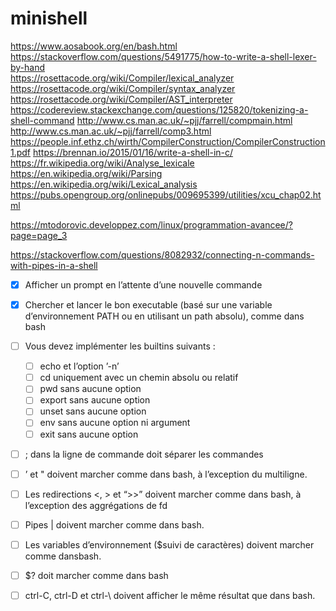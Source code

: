 # minishell

https://www.aosabook.org/en/bash.html  
https://stackoverflow.com/questions/5491775/how-to-write-a-shell-lexer-by-hand  
https://rosettacode.org/wiki/Compiler/lexical_analyzer
https://rosettacode.org/wiki/Compiler/syntax_analyzer
https://rosettacode.org/wiki/Compiler/AST_interpreter
https://codereview.stackexchange.com/questions/125820/tokenizing-a-shell-command
http://www.cs.man.ac.uk/~pjj/farrell/compmain.html
http://www.cs.man.ac.uk/~pjj/farrell/comp3.html
https://people.inf.ethz.ch/wirth/CompilerConstruction/CompilerConstruction1.pdf
https://brennan.io/2015/01/16/write-a-shell-in-c/   
https://fr.wikipedia.org/wiki/Analyse_lexicale   
https://en.wikipedia.org/wiki/Parsing  
https://en.wikipedia.org/wiki/Lexical_analysis   
https://pubs.opengroup.org/onlinepubs/009695399/utilities/xcu_chap02.html

https://mtodorovic.developpez.com/linux/programmation-avancee/?page=page_3  

https://stackoverflow.com/questions/8082932/connecting-n-commands-with-pipes-in-a-shell 


- [x] Afficher un prompt en l’attente d’une nouvelle commande
- [x] Chercher et lancer le bon executable (basé sur une variable d’environnement PATH ou en utilisant un path absolu), comme dans bash
- [ ] Vous devez implémenter les builtins suivants :
  - [ ] echo et l’option ’-n’
  - [ ] cd uniquement avec un chemin absolu ou relatif
  - [ ] pwd sans aucune option
  - [ ] export sans aucune option
  - [ ] unset sans aucune option
  - [ ] env sans aucune option ni argument
  - [ ] exit sans aucune option 
- [ ] ; dans la ligne de commande doit séparer les commandes
- [ ] ’ et " doivent marcher comme dans bash, à l’exception du multiligne.
- [ ] Les redirections <, > et “>>” doivent marcher comme dans bash, à l’exception des aggrégations de fd

- [ ] Pipes | doivent marcher comme dans bash.
- [ ] Les variables d’environnement ($suivi de caractères) doivent marcher comme dansbash.
- [ ] $? doit marcher comme dans bash
- [ ] ctrl-C, ctrl-D et ctrl-\ doivent afficher le même résultat que dans bash.
